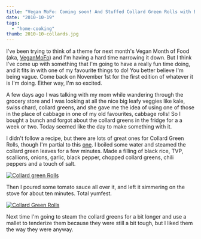 ```yaml
---
title: "Vegan MoFo: Coming soon! And Stuffed Collard Green Rolls with Black Rice mmmm."
date: "2010-10-19"
tags:
  - "home-cooking"
thumb: 2010-10-collards.jpg
---
```


I've been trying to think of a theme for next month's Vegan Month of Food (aka, [VeganMoFo](http://veganmofo.wordpress.com/)) and I'm having a hard time narrowing it down. But I think I've come up with something that I'm going to have a really fun time doing, and it fits in with one of my favourite things to do! You better believe I'm being vague. Come back on November 1st for the first edition of whatever it is I'm doing. Either way, I'm so excited.  


A few days ago I was talking with my mom while wandering through the grocery store and I was looking at all the nice big leafy veggies like kale, swiss chard, collard greens, and she gave me the idea of using one of those in the place of cabbage in one of my old favourites, cabbage rolls! So I bought a bunch and forgot about the collard greens in the fridge for a a week or two. Today seemed like the day to make something with it.  


I didn't follow a recipe, but there are lots of great ones for Collard Green Rolls, though I'm partial to this [one](http://www.choose-healthy-food.com/collard-green-rolls.html). I boiled some water and steamed the collard green leaves for a few minutes. Made a filling of black rice, TVP, scallions, onions, garlic, black pepper, chopped collard greens, chili peppers and a touch of salt.  


[![Collard green Rolls](images/5095723662_5b54c6402a.jpg)](http://www.flickr.com/photos/prairiev/5095723662/ "collard greens rolls by MeShellG, on Flickr")



Then I poured some tomato sauce all over it, and left it simmering on the stove for about ten minutes. Total yumfest.  


[![Collard Green Rolls](images/5095725002_77355f3ab9.jpg)](http://www.flickr.com/photos/prairiev/5095725002/ "Collard Green Rolls by MeShellG, on Flickr")



Next time I'm going to steam the collard greens for a bit longer and use a mallet to tenderize them because they were still a bit tough, but I liked them the way they were anyway.
